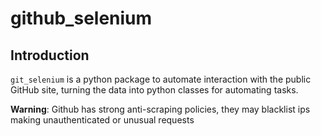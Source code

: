# github_selenium

## Introduction

`git_selenium` is a python package to automate interaction with the public 
GitHub site, turning the data into python classes for automating tasks.

**Warning**: Github has strong anti-scraping policies, they may blacklist ips making
unauthenticated or unusual requests
